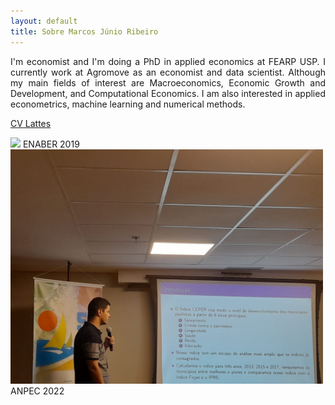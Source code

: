 ```yaml
---
layout: default
title: Sobre Marcos Júnio Ribeiro
---
```


<P align="justify"> I'm economist and I'm doing a PhD in applied economics at FEARP USP.
I currently work at Agromove as an economist and data scientist. 
Although my main fields of interest are Macroeconomics, Economic Growth and Development,
and Computational Economics. I am also interested in applied econometrics, 
machine learning and numerical methods.</P>


[CV Lattes](http://buscatextual.cnpq.br/buscatextual/visualizacv.do?id=K8457340D4)



<div class="box">
    <img src="\assets\img\mjr_rj.jpg"/>
    <span> ENABER 2019 </span>
</div>
<div class="box">
    <img src="\assets\img\anpec2.jpg"/>
    <span> ANPEC 2022 </span>
</div>

<style>
div.box {
	width: 500px;
	display: inline-block;
}
</style>